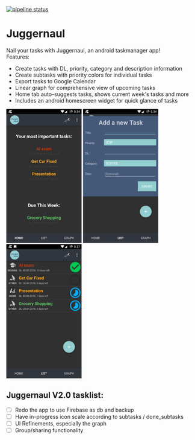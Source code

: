 [![pipeline status](https://version.aalto.fi/gitlab/laakkoj2/CS-E4170/badges/master/pipeline.svg)](https://version.aalto.fi/gitlab/laakkoj2/CS-E4170/commits/master)


 

Juggernaul
======


Nail your tasks with Juggernaul, an android taskmanager app!  
Features:
  - Create tasks with DL, priority, category and description information
  - Create subtasks with priority colors for individual tasks
  - Export tasks to Google Calendar
  - Linear graph for comprehensive view of upcoming tasks
  - Home tab auto-suggests tasks, shows current week's tasks and more
  - Includes an android homescreen widget for quick glance of tasks
  
  
  
<img src="Screenshot_20180425-003428.png" alt="drawing" width="200"/>
<img src="Screenshot_20180425-003453.png" alt="drawing" width="200"/>
<img src="Screenshot_20180425-003800.png" alt="drawing" width="200"/>


  
  

## Juggernaul V2.0 tasklist:
- [ ] Redo the app to use Firebase as db and backup
- [ ] Have in-progress icon scale according to subtasks / done_subtasks
- [ ] UI Refinements, especially the graph
- [ ] Group/sharing functionality